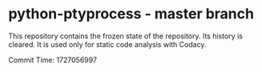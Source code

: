 # python-ptyprocess - master branch

This repository contains the frozen state of the repository.
Its history is cleared. It is used only for static code
analysis with Codacy.

Commit Time: 1727056997